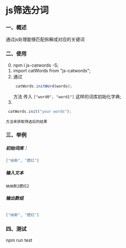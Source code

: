 # js筛选分词

### 一、概述

通过js处理能够匹配拆解成对应的关键词

### 二、使用
0. npm i js-catwords -S;
1. import catWords from "js-catwords";
2. 通过 
   ```javascript
    catWords.initWord(words);
   ```
    方法 传入 `["word0", "word1"]` 这样的词库初始化字典;
3. 
   
   ```javascript
    catWords.init("your words");
   ```
    方法来获取筛选后的结果

### 三、举例
##### 初始词库：

```json
["纳斯", "腮红"]
```

##### 输入文本
`
纳纳斯2腮红2
`

##### 输出数组

```json

["纳斯", "腮红"]
```

### 四、测试

   npm run test